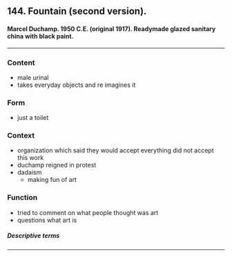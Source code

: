 <!-- order:11 -->
## 144. Fountain (second version). 

#### Marcel Duchamp. 1950 C.E. (original 1917). Readymade glazed sanitary china with black paint.

---

### Content
- male urinal
- takes everyday objects and re imagines it

### Form
- just a toilet

### Context
- organization which said they would accept everything did not accept this work
- duchamp reigned in protest 
- dadaism
  - making fun of art

### Function
- tried to comment on what people thought was art
- questions what art is

##### Descriptive terms

---
